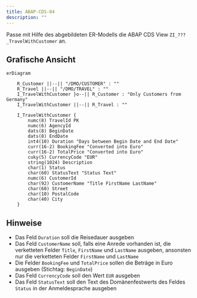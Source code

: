 ```yaml
---
title: ABAP-CDS-04
description: ""
---
```


Passe mit Hilfe des abgebildeten ER-Modells die ABAP CDS View `ZI_???_TravelWithCustomer` an.

## Grafische Ansicht

```mermaid
erDiagram

    R_Customer ||--|| "/DMO/CUSTOMER" : ""
    R_Travel ||--|| "/DMO/TRAVEL" : ""
    I_TravelWithCustomer }o--|| R_Customer : "Only Customers from Germany"
    I_TravelWithCustomer ||--|| R_Travel : ""

    I_TravelWithCustomer {
        numc(8) TravelId PK
        numc(6) AgencyId
        dats(8) BeginDate
        dats(8) EndDate
        int4(10) Duration "Days between Begin Date and End Date"
        curr(16-2) BookingFee "Converted into Euro"
        curr(16-2) TotalPrice "Converted into Euro"
        cuky(5) CurrencyCode "EUR"
        string(1024) Description
        char(1) Status
        char(60) StatusText "Status Text"
        numc(6) CustomerId
        char(92) CustomerName "Title FirstName LastName"
        char(60) Street
        char(10) PostalCode
        char(40) City
    }
```

## Hinweise

- Das Feld `Duration` soll die Reisedauer ausgeben
- Das Feld `CustomerName` soll, falls eine Anrede vorhanden ist, die verketteten Felder `Title`, `FirstName` und `LastName` ausgeben, ansonsten nur die verketteten Felder `FirstName` und `LastName`
- Die Felder `BookingFee` und `TotalPrice` sollen die Beträge in Euro ausgeben (Stichtag: `BeginDate`)
- Das Feld `CurrencyCode` soll den Wert `EUR` ausgeben
- Das Feld `StatusText` soll den Text des Domänenfestwerts des Feldes `Status` in der Anmeldesprache ausgeben
